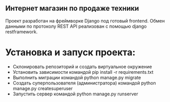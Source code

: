 ## Интернет магазин по продаже техники
Проект разработан на фреймворке Django под готовый frontend. Обмен данными по протоколу REST API реализован с помощью
django restframework.

# Установка и запуск проекта:

- Склонировать репозиторий и создать виртуальное окружение
- Установить зависимости командой pip install -r requirements.txt
- Выполнить миграции командой python manage.py migrate
- Создать суперпользователя (администратора) командой python manage.py createsuperuser
- Запустить сервер командой python manage.py runserver